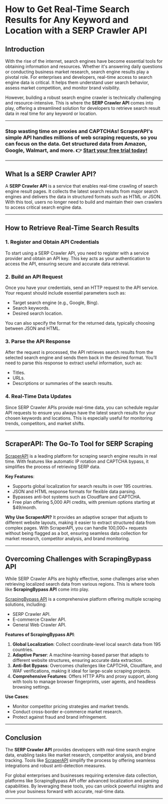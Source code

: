 # How to Get Real-Time Search Results for Any Keyword and Location with a SERP Crawler API

## Introduction

With the rise of the internet, search engines have become essential tools for obtaining information and resources. Whether it's answering daily questions or conducting business market research, search engine results play a pivotal role. For enterprises and developers, real-time access to search engine data is critical. It helps them understand user search behavior, assess market competition, and monitor brand visibility.

However, building a robust search engine crawler is technically challenging and resource-intensive. This is where the **SERP Crawler API** comes into play, offering a streamlined solution for developers to retrieve search result data in real time for any keyword or location.

---

### Stop wasting time on proxies and CAPTCHAs! ScraperAPI's simple API handles millions of web scraping requests, so you can focus on the data. Get structured data from Amazon, Google, Walmart, and more. 👉 [Start your free trial today!](https://bit.ly/Scraperapi)

---

## What Is a SERP Crawler API?

A **SERP Crawler API** is a service that enables real-time crawling of search engine result pages. It collects the latest search results from major search engines and delivers the data in structured formats such as HTML or JSON. With this tool, users no longer need to build and maintain their own crawlers to access critical search engine data.

---

## How to Retrieve Real-Time Search Results

### 1. Register and Obtain API Credentials

To start using a SERP Crawler API, you need to register with a service provider and obtain an API key. This key acts as your authentication to access the API, ensuring secure and accurate data retrieval.

### 2. Build an API Request

Once you have your credentials, send an HTTP request to the API service. Your request should include essential parameters such as:
- Target search engine (e.g., Google, Bing).
- Search keywords.
- Desired search location.

You can also specify the format for the returned data, typically choosing between JSON and HTML.

### 3. Parse the API Response

After the request is processed, the API retrieves search results from the selected search engine and sends them back in the desired format. You’ll need to parse this response to extract useful information, such as:
- Titles.
- URLs.
- Descriptions or summaries of the search results.

### 4. Real-Time Data Updates

Since SERP Crawler APIs provide real-time data, you can schedule regular API requests to ensure you always have the latest search results for your chosen keywords and locations. This is especially useful for monitoring trends, competitors, and market shifts.

---

## ScraperAPI: The Go-To Tool for SERP Scraping

[ScraperAPI](https://bit.ly/Scraperapi) is a leading platform for scraping search engine results in real time. With features like automatic IP rotation and CAPTCHA bypass, it simplifies the process of retrieving SERP data.

**Key Features**:
- Supports global localization for search results in over 195 countries.
- JSON and HTML response formats for flexible data parsing.
- Bypasses anti-bot systems such as Cloudflare and CAPTCHA.
- Free plan offering 5,000 API credits, with premium options starting at $49/month.

**Why Use ScraperAPI?**
It provides an adaptive scraper that adjusts to different website layouts, making it easier to extract structured data from complex pages. With ScraperAPI, you can handle 100,000+ requests without being flagged as a bot, ensuring seamless data collection for market research, competitor analysis, and brand monitoring.

---

## Overcoming Challenges with ScrapingBypass API

While SERP Crawler APIs are highly effective, some challenges arise when retrieving localized search data from various regions. This is where tools like **ScrapingBypass API** come into play.

[ScrapingBypass API](https://www.scrapingbypass.com/) is a comprehensive platform offering multiple scraping solutions, including:
- SERP Crawler API.
- E-commerce Crawler API.
- General Web Crawler API.

**Features of ScrapingBypass API**:
1. **Global Localization**: Collect coordinate-level local search data from 195 countries.
2. **Adaptive Parser**: A machine-learning-based parser that adapts to different website structures, ensuring accurate data extraction.
3. **Anti-Bot Bypass**: Overcomes challenges like CAPTCHA, Cloudflare, and WAF verifications, making it ideal for large-scale scraping projects.
4. **Comprehensive Features**: Offers HTTP APIs and proxy support, along with tools to manage browser fingerprints, user agents, and headless browsing settings.

**Use Cases**:
- Monitor competitor pricing strategies and market trends.
- Conduct cross-border e-commerce market research.
- Protect against fraud and brand infringement.

---

## Conclusion

The **SERP Crawler API** provides developers with real-time search engine data, enabling tasks like market research, competitor analysis, and brand tracking. Tools like [ScraperAPI](https://bit.ly/Scraperapi) simplify the process by offering seamless integrations and robust anti-detection measures.

For global enterprises and businesses requiring extensive data collection, platforms like ScrapingBypass API offer advanced localization and parsing capabilities. By leveraging these tools, you can unlock powerful insights and drive your business forward with accurate, real-time data.

---
